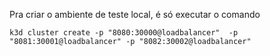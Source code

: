 Pra criar o ambiente de teste local, é só executar o comando 
```
k3d cluster create -p "8080:30000@loadbalancer"  -p "8081:30001@loadbalancer" -p "8082:30002@loadbalancer"
```